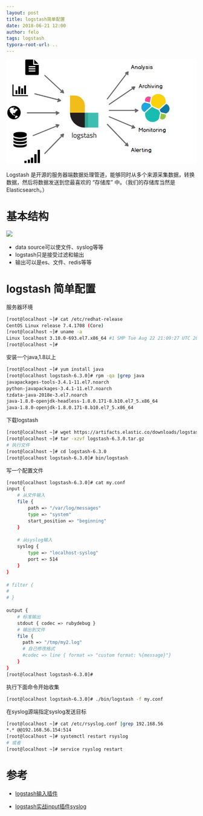 ```yaml
---
layout: post
title: logstash简单配置
date: 2018-06-21 12:00
author: felo
tags: logstash
typora-root-url: ..
---
```


![](/images/logstash/arch.jpeg)



Logstash 是开源的服务器端数据处理管道，能够同时从多个来源采集数据，转换数据，然后将数据发送到您最喜欢的 “存储库” 中。（我们的存储库当然是 Elasticsearch。）

# 基本结构

![](https://www.elastic.co/guide/en/logstash/current/static/images/basic_logstash_pipeline.png)

- data source可以使文件、syslog等等
- logstash只是接受过滤和输出
- 输出可以是es、文件、redis等等



#  logstash 简单配置

服务器环境

```bash
[root@localhost ~]# cat /etc/redhat-release 
CentOS Linux release 7.4.1708 (Core) 
[root@localhost ~]# uname -a 
Linux localhost 3.10.0-693.el7.x86_64 #1 SMP Tue Aug 22 21:09:27 UTC 2017 x86_64 x86_64 x86_64 GNU/Linux
[root@localhost ~]# 
```

安装一个java,1.8以上

```bash
[root@localhost ~]# yum install java
[root@localhost logstash-6.3.0]# rpm -qa |grep java
javapackages-tools-3.4.1-11.el7.noarch
python-javapackages-3.4.1-11.el7.noarch
tzdata-java-2018e-3.el7.noarch
java-1.8.0-openjdk-headless-1.8.0.171-8.b10.el7_5.x86_64
java-1.8.0-openjdk-1.8.0.171-8.b10.el7_5.x86_64
```

下载logstash

```bash
[root@localhost ~]# wget https://artifacts.elastic.co/downloads/logstash/logstash-6.3.0.tar.gz
[root@localhost ~]# tar -xzvf logstash-6.3.0.tar.gz
# 执行文件
[root@localhost ~]# cd logstash-6.3.0
[root@localhost logstash-6.3.0]# bin/logstash
```

写一个配置文件

```bash
[root@localhost logstash-6.3.0]# cat my.conf 
input {
	# 从文件输入
	file {
		path => "/var/log/messages"
		type => "system"
		start_position => "beginning"
	}
	
	# 从syslog输入
	syslog {
		type => "localhost-syslog"
		port => 514
	}
}

# filter {
#	
# }

output {
    # 标准输出
	stdout { codec => rubydebug }
	# 输出到文件
	file {
 	  path => "/tmp/my2.log"
 	  # 自己修改格式
 	  #codec => line { format => "custom format: %{message}"}
 	}
}
[root@localhost logstash-6.3.0]# 

```

执行下面命令开始收集

```bash
[root@localhost logstash-6.3.0]# ./bin/logstash -f my.conf  
```

在syslog源端指定syslog发送目标

```bash
[root@localhost ~]# cat /etc/rsyslog.conf |grep 192.168.56
*.* @@192.168.56.154:514
[root@localhost ~]# systemctl restart rsyslog
# 或者
[root@localhost ~]# service rsyslog restart
```

# 参考

- [logstash输入插件](https://www.elastic.co/guide/en/logstash/current/input-plugins.html)

- [logstash实战input插件syslog](https://www.cnblogs.com/minseo/p/7062361.html)